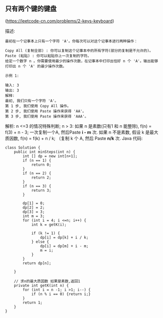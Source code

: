 ## 只有两个键的键盘
(https://leetcode-cn.com/problems/2-keys-keyboard)

描述:
```
最初在一个记事本上只有一个字符 'A'。你每次可以对这个记事本进行两种操作：

Copy All (复制全部) : 你可以复制这个记事本中的所有字符(部分的复制是不允许的)。
Paste (粘贴) : 你可以粘贴你上一次复制的字符。
给定一个数字 n 。你需要使用最少的操作次数，在记事本中打印出恰好 n 个 'A'。输出能够打印出 n 个 'A' 的最少操作次数。

示例 1:

输入: 3
输出: 3
解释:
最初, 我们只有一个字符 'A'。
第 1 步, 我们使用 Copy All 操作。
第 2 步, 我们使用 Paste 操作来获得 'AA'。
第 3 步, 我们使用 Paste 操作来获得 'AAA'。

```

解析:
n <=3 的情况特殊判断;
n > 3:
如果 n 是素数(只有1 和 n 能整除), f(n) = f(3) + n - 3; 一次复制一个A, 然后Paste **i - m** 次.
如果 n 不是素数, 假设 k 是最大质因数, f(n) = f(k) + n / k; （复制 k 个 A, 然后 Paste **n/k** 次.
Java 代码:
```
class Solution {
    public int minSteps(int n) {
        int [] dp = new int[n+1];
        if (n == 1) {
            return 0;
        }
        if (n == 2) {
            return 2;
        }
        if (n == 3) {
            return 3;
        }

        dp[1] = 0;
        dp[2] = 2;
        dp[3] = 3;
        int m = 3;
        for (int i = 4; i <=n; i++) {
            int k = getK(i);

            if (k != 1) {
                dp[i] = dp[k] + i / k;
            } else {
                dp[i] = dp[m] + i - m;
                m = i;
            }
        }
        return dp[n];
        
    }
    
    // 求n的最大质因数 如果是素数,返回1
    private int getK(int n) {
        for (int i = n -1; i >1; i--) {
            if (n % i == 0) {return i;}
        }
        return 1;
    }
}
```
